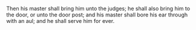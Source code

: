 Then his master shall bring him unto the judges; he shall also bring him to the door, or unto the door post; and his master shall bore his ear through with an aul; and he shall serve him for ever.
